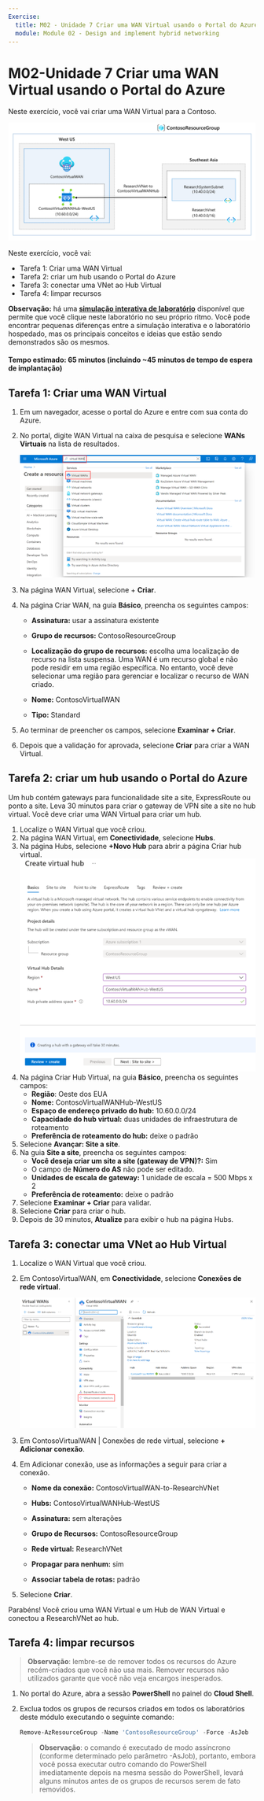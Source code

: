 ```yaml
---
Exercise:
  title: M02 - Unidade 7 Criar uma WAN Virtual usando o Portal do Azure
  module: Module 02 - Design and implement hybrid networking
---
```


# M02-Unidade 7 Criar uma WAN Virtual usando o Portal do Azure

Neste exercício, você vai criar uma WAN Virtual para a Contoso.

![Diagrama da arquitetura WAN de rede virtual.](../media/7-exercise-create-virtual-wan-by-using-azure-portal.png)


Neste exercício, você vai:

+ Tarefa 1: Criar uma WAN Virtual
+ Tarefa 2: criar um hub usando o Portal do Azure
+ Tarefa 3: conectar uma VNet ao Hub Virtual
+ Tarefa 4: limpar recursos

**Observação:** há uma **[simulação interativa de laboratório](https://mslabs.cloudguides.com/guides/AZ-700%20Lab%20Simulation%20-%20Create%20a%20virtual%20WAN%20using%20the%20Azure%20portal)** disponível que permite que você clique neste laboratório no seu próprio ritmo. Você pode encontrar pequenas diferenças entre a simulação interativa e o laboratório hospedado, mas os principais conceitos e ideias que estão sendo demonstrados são os mesmos.

#### Tempo estimado: 65 minutos (incluindo ~45 minutos de tempo de espera de implantação)

## Tarefa 1: Criar uma WAN Virtual

1. Em um navegador, acesse o portal do Azure e entre com sua conta do Azure.

1. No portal, digite WAN Virtual na caixa de pesquisa e selecione **WANs Virtuais** na lista de resultados.

   ![Pesquise WAN Virtual no Portal do Azure.](../media/search-for-virtual-wan.png)

 

1. Na página WAN Virtual, selecione + **Criar**. 

1. Na página Criar WAN, na guia **Básico**, preencha os seguintes campos:

   - **Assinatura:** usar a assinatura existente

   - **Grupo de recursos:** ContosoResourceGroup

   - **Localização do grupo de recursos:** escolha uma localização de recurso na lista suspensa. Uma WAN é um recurso global e não pode residir em uma região específica. No entanto, você deve selecionar uma região para gerenciar e localizar o recurso de WAN criado.

   - **Nome:** ContosoVirtualWAN

   - **Tipo:** Standard 

1. Ao terminar de preencher os campos, selecione **Examinar + Criar**.

1. Depois que a validação for aprovada, selecione **Criar** para criar a WAN Virtual.

## Tarefa 2: criar um hub usando o Portal do Azure

Um hub contém gateways para funcionalidade site a site, ExpressRoute ou ponto a site. Leva 30 minutos para criar o gateway de VPN site a site no hub virtual. Você deve criar uma WAN Virtual para criar um hub.

1. Localize o WAN Virtual que você criou. 
1. Na página WAN Virtual, em **Conectividade**, selecione **Hubs**.
1. Na página Hubs, selecione **+Novo Hub** para abrir a página Criar hub virtual.
   ![Criar Hub Virtual, guia Noções Básicas.](../media/create-vwan-hub.png)
1. Na página Criar Hub Virtual, na guia **Básico**, preencha os seguintes campos:
   - **Região**: Oeste dos EUA
   - **Nome:** ContosoVirtualWANHub-WestUS
   - **Espaço de endereço privado do hub:** 10.60.0.0/24
   - **Capacidade do hub virtual:** duas unidades de infraestrutura de roteamento
   - **Preferência de roteamento do hub:** deixe o padrão
1. Selecione **Avançar: Site a site**.
1. Na guia **Site a site**, preencha os seguintes campos:
   - **Você deseja criar um site a site (gateway de VPN)?:** Sim
   - O campo de **Número do AS** não pode ser editado.
   - **Unidades de escala de gateway:** 1 unidade de escala = 500 Mbps x 2
   - **Preferência de roteamento:** deixe o padrão 
1. Selecione **Examinar + Criar** para validar.
1. Selecione **Criar** para criar o hub. 
1. Depois de 30 minutos, **Atualize** para exibir o hub na página Hubs. 

## Tarefa 3: conectar uma VNet ao Hub Virtual

1. Localize o WAN Virtual que você criou. 

1. Em ContosoVirtualWAN, em **Conectividade**, selecione **Conexões de rede virtual**.

   ![Página de configuração da WAN Virtual com a opção Conexões de rede virtual realçada.](../media/connect-vnet-to-virtual-hub.png)

1. Em ContosoVirtualWAN | Conexões de rede virtual, selecione **+ Adicionar conexão**.

1. Em Adicionar conexão, use as informações a seguir para criar a conexão.

   - **Nome da conexão:** ContosoVirtualWAN-to-ResearchVNet

   - **Hubs:** ContosoVirtualWANHub-WestUS

   - **Assinatura:** sem alterações

   - **Grupo de Recursos:** ContosoResourceGroup

   - **Rede virtual:** ResearchVNet

   - **Propagar para nenhum:** sim

   - **Associar tabela de rotas:** padrão

1. Selecione **Criar**.

 

Parabéns! Você criou uma WAN Virtual e um Hub de WAN Virtual e conectou a ResearchVNet ao hub.

## Tarefa 4: limpar recursos

   >**Observação**: lembre-se de remover todos os recursos do Azure recém-criados que você não usa mais. Remover recursos não utilizados garante que você não veja encargos inesperados.

1. No portal do Azure, abra a sessão **PowerShell** no painel do **Cloud Shell**.

1. Exclua todos os grupos de recursos criados em todos os laboratórios deste módulo executando o seguinte comando:

   ```powershell
   Remove-AzResourceGroup -Name 'ContosoResourceGroup' -Force -AsJob
   ```

    >**Observação**: o comando é executado de modo assíncrono (conforme determinado pelo parâmetro -AsJob), portanto, embora você possa executar outro comando do PowerShell imediatamente depois na mesma sessão do PowerShell, levará alguns minutos antes de os grupos de recursos serem de fato removidos.
